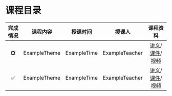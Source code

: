 # 课程目录

| 完成情况 | 课程内容 | 授课时间 | 授课人 | 课程资料 |
| :----: | :-----: | :----: | :---: | :----: |
| :negative_squared_cross_mark:| ExampleTheme | ExampleTime | ExampleTeacher | [讲义](url)/[课件](url)/[视频](url) |
| :white_check_mark: | ExampleTheme | ExampleTime | ExampleTeacher | [讲义](url)/[课件](url)/[视频](url) |